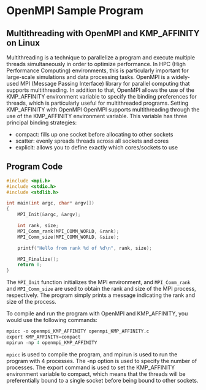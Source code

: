 # OpenMPI Sample Program
## Multithreading with OpenMPI and KMP_AFFINITY on Linux

Multithreading is a technique to parallelize a program and execute multiple threads simultaneously in order to optimize performance. In HPC (High Performance Computing) environments, this is particularly important for large-scale simulations and data processing tasks. OpenMPI is a widely-used MPI (Message Passing Interface) library for parallel computing that supports multithreading. In addition to that, OpenMPI allows the use of the KMP_AFFINITY environment variable to specify the binding preferences for threads, which is particularly useful for multithreaded programs.
Setting KMP_AFFINITY with OpenMPI
OpenMPI supports multithreading through the use of the KMP_AFFINITY environment variable. This variable has three principal binding strategies:

- compact: fills up one socket before allocating to other sockets
- scatter: evenly spreads threads across all sockets and cores
- explicit: allows you to define exactly which cores/sockets to use

## Program Code
``` c
#include <mpi.h>
#include <stdio.h>
#include <stdlib.h>

int main(int argc, char* argv[])
{
    MPI_Init(&argc, &argv);

    int rank, size;
    MPI_Comm_rank(MPI_COMM_WORLD, &rank);
    MPI_Comm_size(MPI_COMM_WORLD, &size);

    printf("Hello from rank %d of %d\n", rank, size);

    MPI_Finalize();
    return 0;
}
```
The `MPI_Init` function initializes the MPI environment, and `MPI_Comm_rank` and `MPI_Comm_size` are used to obtain the rank and size of the MPI process, respectively. The program simply prints a message indicating the rank and size of the process.

To compile and run the program with OpenMPI and KMP_AFFINITY, you would use the following commands:

``` s
mpicc -o openmpi_KMP_AFFINITY openmpi_KMP_AFFINITY.c
export KMP_AFFINITY=compact
mpirun -np 4 openmpi_KMP_AFFINITY
```
 `mpicc` is used to compile the program, and mpirun is used to run the program with 4 processes. The -np option is used to specify the number of processes. The export command is used to set the KMP_AFFINITY environment variable to compact, which means that the threads will be preferentially bound to a single socket before being bound to other sockets.
